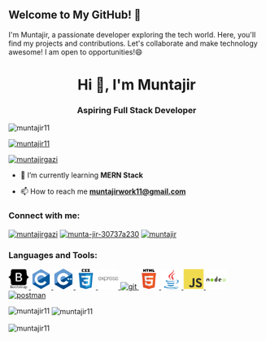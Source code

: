 ## Welcome to My GitHub! 👋

I'm Muntajir, a passionate developer exploring the tech world. Here, you'll find my projects and contributions. Let's collaborate and make technology awesome! I am open to opportunities!😄

<h1 align="center">Hi 👋, I'm Muntajir</h1>
<h3 align="center">Aspiring Full Stack Developer</h3>

<p align="left"> <img src="https://komarev.com/ghpvc/?username=muntajir11&label=Profile%20views&color=0e75b6&style=flat" alt="muntajir11" /> </p>

<p align="left"> <a href="https://github.com/ryo-ma/github-profile-trophy"><img src="https://github-profile-trophy.vercel.app/?username=muntajir11" alt="muntajir11" /></a> </p>

<p align="left"> <a href="https://twitter.com/muntajirgazi" target="blank"><img src="https://img.shields.io/twitter/follow/muntajirgazi?logo=twitter&style=for-the-badge" alt="muntajirgazi" /></a> </p>

- 🌱 I’m currently learning **MERN Stack**

- 📫 How to reach me **muntajirwork11@gmail.com**

<h3 align="left">Connect with me:</h3>
<p align="left">
<a href="https://twitter.com/muntajirgazi" target="blank"><img align="center" src="https://raw.githubusercontent.com/rahuldkjain/github-profile-readme-generator/master/src/images/icons/Social/twitter.svg" alt="muntajirgazi" height="30" width="40" /></a>
<a href="https://linkedin.com/in/munta-jir-30737a230" target="blank"><img align="center" src="https://raw.githubusercontent.com/rahuldkjain/github-profile-readme-generator/master/src/images/icons/Social/linked-in-alt.svg" alt="munta-jir-30737a230" height="30" width="40" /></a>
<a href="https://www.leetcode.com/muntajir" target="blank"><img align="center" src="https://raw.githubusercontent.com/rahuldkjain/github-profile-readme-generator/master/src/images/icons/Social/leet-code.svg" alt="muntajir" height="30" width="40" /></a>
</p>

<h3 align="left">Languages and Tools:</h3>
<p align="left"> <a href="https://getbootstrap.com" target="_blank" rel="noreferrer"> <img src="https://raw.githubusercontent.com/devicons/devicon/master/icons/bootstrap/bootstrap-plain-wordmark.svg" alt="bootstrap" width="40" height="40"/> </a> <a href="https://www.cprogramming.com/" target="_blank" rel="noreferrer"> <img src="https://raw.githubusercontent.com/devicons/devicon/master/icons/c/c-original.svg" alt="c" width="40" height="40"/> </a> <a href="https://www.w3schools.com/cpp/" target="_blank" rel="noreferrer"> <img src="https://raw.githubusercontent.com/devicons/devicon/master/icons/cplusplus/cplusplus-original.svg" alt="cplusplus" width="40" height="40"/> </a> <a href="https://www.w3schools.com/css/" target="_blank" rel="noreferrer"> <img src="https://raw.githubusercontent.com/devicons/devicon/master/icons/css3/css3-original-wordmark.svg" alt="css3" width="40" height="40"/> </a> <a href="https://expressjs.com" target="_blank" rel="noreferrer"> <img src="https://raw.githubusercontent.com/devicons/devicon/master/icons/express/express-original-wordmark.svg" alt="express" width="40" height="40"/> </a> <a href="https://git-scm.com/" target="_blank" rel="noreferrer"> <img src="https://www.vectorlogo.zone/logos/git-scm/git-scm-icon.svg" alt="git" width="40" height="40"/> </a> <a href="https://www.w3.org/html/" target="_blank" rel="noreferrer"> <img src="https://raw.githubusercontent.com/devicons/devicon/master/icons/html5/html5-original-wordmark.svg" alt="html5" width="40" height="40"/> </a> <a href="https://www.java.com" target="_blank" rel="noreferrer"> <img src="https://raw.githubusercontent.com/devicons/devicon/master/icons/java/java-original.svg" alt="java" width="40" height="40"/> </a> <a href="https://developer.mozilla.org/en-US/docs/Web/JavaScript" target="_blank" rel="noreferrer"> <img src="https://raw.githubusercontent.com/devicons/devicon/master/icons/javascript/javascript-original.svg" alt="javascript" width="40" height="40"/> </a> <a href="https://nodejs.org" target="_blank" rel="noreferrer"> <img src="https://raw.githubusercontent.com/devicons/devicon/master/icons/nodejs/nodejs-original-wordmark.svg" alt="nodejs" width="40" height="40"/> </a> <a href="https://postman.com" target="_blank" rel="noreferrer"> <img src="https://www.vectorlogo.zone/logos/getpostman/getpostman-icon.svg" alt="postman" width="40" height="40"/> </a> </p>

<p><img align="left" src="https://github-readme-stats.vercel.app/api/top-langs?username=muntajir11&show_icons=true&locale=en&layout=compact" alt="muntajir11" /></p>

<p>&nbsp;<img align="center" src="https://github-readme-stats.vercel.app/api?username=muntajir11&show_icons=true&locale=en" alt="muntajir11" /></p>

<p><img align="center" src="https://github-readme-streak-stats.herokuapp.com/?user=muntajir11&" alt="muntajir11" /></p>

